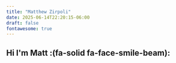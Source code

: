 ```yaml
---
title: "Matthew Zirpoli"
date: 2025-06-14T22:20:15-06:00
draft: false
fontawesome: true 
---
```


## Hi I'm Matt :(fa-solid fa-face-smile-beam):

